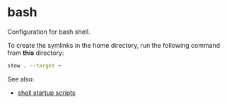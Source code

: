 # bash

Configuration for bash shell.

To create the symlinks in the home directory, run the following command from **this** directory:

```sh
stow . --target ~
```

See also:

- [shell startup scripts](https://blog.flowblok.id.au/2013-02/shell-startup-scripts.html)
